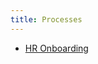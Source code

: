 ```yaml
---
title: Processes
---
```

- [HR Onboarding](https://preview.app.jumpto365.com/@/process-hr-onboarding)
